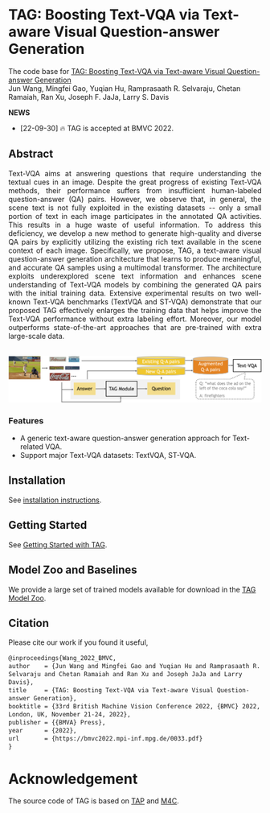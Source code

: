 # TAG: Boosting Text-VQA via Text-aware Visual Question-answer Generation

The code base for [TAG: Boosting Text-VQA via Text-aware Visual Question-answer Generation](https://arxiv.org/abs/2208.01813)
<br>Jun Wang, Mingfei Gao, Yuqian Hu, Ramprasaath R. Selvaraju, Chetan Ramaiah, Ran Xu, Joseph F. JaJa, Larry S. Davis


**NEWS**
- [22-09-30] 🔥 TAG is accepted at BMVC 2022.

## Abstract
<div style="text-align: justify">Text-VQA aims at answering questions that require understanding the textual cues in an image. Despite the great progress of existing Text-VQA methods, their performance suffers from insufficient human-labeled question-answer (QA) pairs. However, we observe that, in general, the scene text is not fully exploited in the existing datasets -- only a small portion of text in each image participates in the annotated QA activities. This results in a huge waste of useful information. To address this deficiency, we develop a new method to generate high-quality and diverse QA pairs by explicitly utilizing the existing rich text available in the scene context of each image. Specifically, we propose, TAG, a text-aware visual question-answer generation architecture that learns to produce meaningful, and accurate QA samples using a multimodal transformer. The architecture exploits underexplored scene text information and enhances scene understanding of Text-VQA models by combining the generated QA pairs with the initial training data. Extensive experimental results on two well-known Text-VQA benchmarks (TextVQA and ST-VQA) demonstrate that our proposed TAG effectively enlarges the training data that helps improve the Text-VQA performance without extra labeling effort. Moreover, our model outperforms state-of-the-art approaches that are pre-trained with extra large-scale data. </div>

<!-- <p>&nbsp;</p> -->

<br>![network](https://github.com/HenryJunW/TAG/blob/main/figs/TAG_overview_figure.png)
<!-- <img src="https://drive.google.com/file/d/1i3pMn_5cVaHpDTChtF41miRt1SzfAj6A/view?usp=sharing" width="600"> -->


### Features
* A generic text-aware question-answer generation approach for Text-related VQA.
* Support major Text-VQA datasets: TextVQA, ST-VQA.

## Installation

See [installation instructions](INSTALL.md).

## Getting Started

See [Getting Started with TAG](GETTING_STARTED.md).


## Model Zoo and Baselines

We provide a large set of trained models available for download in the [TAG Model Zoo](MODEL_ZOO.md).


## Citation
Please cite our work if you found it useful,

```
@inproceedings{Wang_2022_BMVC,
author    = {Jun Wang and Mingfei Gao and Yuqian Hu and Ramprasaath R. Selvaraju and Chetan Ramaiah and Ran Xu and Joseph JaJa and Larry Davis},
title     = {TAG: Boosting Text-VQA via Text-aware Visual Question-answer Generation},
booktitle = {33rd British Machine Vision Conference 2022, {BMVC} 2022, London, UK, November 21-24, 2022},
publisher = {{BMVA} Press},
year      = {2022},
url       = {https://bmvc2022.mpi-inf.mpg.de/0033.pdf}
}

```

# Acknowledgement

The source code of TAG is based on [TAP](https://github.com/microsoft/TAP) and [M4C](https://github.com/facebookresearch/mmf/tree/main/projects/m4c). 
